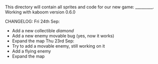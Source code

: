 This directory will contain all sprites and code for our new game: _________.
Working with kaboom version 0.6.0

CHANGELOG: 
Fri 24th Sep:
- Add a new collectible *diamond*
- Add a new enemy movable bug (yes, now it works)
- Expand the map
Thu 23rd Sep:
- Try to add a movable enemy, still working on it
- Add a flying enemy
- Expand the map
